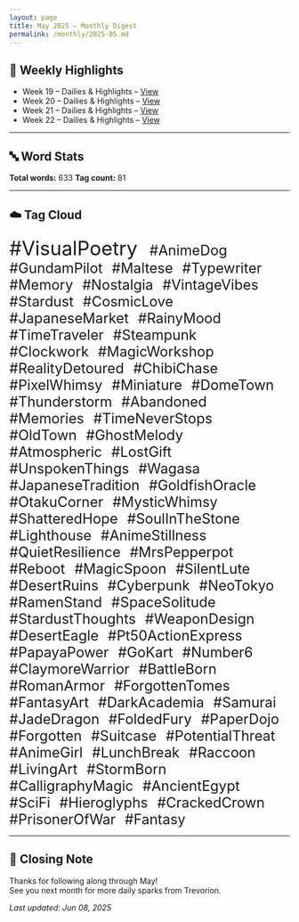 ```yaml
---
layout: page
title: May 2025 – Monthly Digest
permalink: /monthly/2025-05.md
---
```


## 📅 Weekly Highlights

- Week 19 – Dailies & Highlights – [View](/2025/05/05/week-19.html)
- Week 20 – Dailies & Highlights – [View](/2025/05/12/week-20.html)
- Week 21 – Dailies & Highlights – [View](/2025/05/19/week-21.html)
- Week 22 – Dailies & Highlights – [View](/2025/05/26/week-22.html)

---

## 🔤 Word Stats

**Total words:** 633
**Tag count:** 81

---

## ☁️ Tag Cloud

<span style="font-size: 2.5em; margin-right: 0.5em;">#VisualPoetry</span>
<span style="font-size: 1.8em; margin-right: 0.5em;">#AnimeDog</span>
<span style="font-size: 1.8em; margin-right: 0.5em;">#GundamPilot</span>
<span style="font-size: 1.8em; margin-right: 0.5em;">#Maltese</span>
<span style="font-size: 1.8em; margin-right: 0.5em;">#Typewriter</span>
<span style="font-size: 1.8em; margin-right: 0.5em;">#Memory</span>
<span style="font-size: 1.8em; margin-right: 0.5em;">#Nostalgia</span>
<span style="font-size: 1.8em; margin-right: 0.5em;">#VintageVibes</span>
<span style="font-size: 1.8em; margin-right: 0.5em;">#Stardust</span>
<span style="font-size: 1.8em; margin-right: 0.5em;">#CosmicLove</span>
<span style="font-size: 1.8em; margin-right: 0.5em;">#JapaneseMarket</span>
<span style="font-size: 1.8em; margin-right: 0.5em;">#RainyMood</span>
<span style="font-size: 1.8em; margin-right: 0.5em;">#TimeTraveler</span>
<span style="font-size: 1.8em; margin-right: 0.5em;">#Steampunk</span>
<span style="font-size: 1.8em; margin-right: 0.5em;">#Clockwork</span>
<span style="font-size: 1.8em; margin-right: 0.5em;">#MagicWorkshop</span>
<span style="font-size: 1.8em; margin-right: 0.5em;">#RealityDetoured</span>
<span style="font-size: 1.8em; margin-right: 0.5em;">#ChibiChase</span>
<span style="font-size: 1.8em; margin-right: 0.5em;">#PixelWhimsy</span>
<span style="font-size: 1.8em; margin-right: 0.5em;">#Miniature</span>
<span style="font-size: 1.8em; margin-right: 0.5em;">#DomeTown</span>
<span style="font-size: 1.8em; margin-right: 0.5em;">#Thunderstorm</span>
<span style="font-size: 1.8em; margin-right: 0.5em;">#Abandoned</span>
<span style="font-size: 1.8em; margin-right: 0.5em;">#Memories</span>
<span style="font-size: 1.8em; margin-right: 0.5em;">#TimeNeverStops</span>
<span style="font-size: 1.8em; margin-right: 0.5em;">#OldTown</span>
<span style="font-size: 1.8em; margin-right: 0.5em;">#GhostMelody</span>
<span style="font-size: 1.8em; margin-right: 0.5em;">#Atmospheric</span>
<span style="font-size: 1.8em; margin-right: 0.5em;">#LostGift</span>
<span style="font-size: 1.8em; margin-right: 0.5em;">#UnspokenThings</span>
<span style="font-size: 1.8em; margin-right: 0.5em;">#Wagasa</span>
<span style="font-size: 1.8em; margin-right: 0.5em;">#JapaneseTradition</span>
<span style="font-size: 1.8em; margin-right: 0.5em;">#GoldfishOracle</span>
<span style="font-size: 1.8em; margin-right: 0.5em;">#OtakuCorner</span>
<span style="font-size: 1.8em; margin-right: 0.5em;">#MysticWhimsy</span>
<span style="font-size: 1.8em; margin-right: 0.5em;">#ShatteredHope</span>
<span style="font-size: 1.8em; margin-right: 0.5em;">#SoulInTheStone</span>
<span style="font-size: 1.8em; margin-right: 0.5em;">#Lighthouse</span>
<span style="font-size: 1.8em; margin-right: 0.5em;">#AnimeStillness</span>
<span style="font-size: 1.8em; margin-right: 0.5em;">#QuietResilience</span>
<span style="font-size: 1.8em; margin-right: 0.5em;">#MrsPepperpot</span>
<span style="font-size: 1.8em; margin-right: 0.5em;">#Reboot</span>
<span style="font-size: 1.8em; margin-right: 0.5em;">#MagicSpoon</span>
<span style="font-size: 1.8em; margin-right: 0.5em;">#SilentLute</span>
<span style="font-size: 1.8em; margin-right: 0.5em;">#DesertRuins</span>
<span style="font-size: 1.8em; margin-right: 0.5em;">#Cyberpunk</span>
<span style="font-size: 1.8em; margin-right: 0.5em;">#NeoTokyo</span>
<span style="font-size: 1.8em; margin-right: 0.5em;">#RamenStand</span>
<span style="font-size: 1.8em; margin-right: 0.5em;">#SpaceSolitude</span>
<span style="font-size: 1.8em; margin-right: 0.5em;">#StardustThoughts</span>
<span style="font-size: 1.8em; margin-right: 0.5em;">#WeaponDesign</span>
<span style="font-size: 1.8em; margin-right: 0.5em;">#DesertEagle</span>
<span style="font-size: 1.8em; margin-right: 0.5em;">#Pt50ActionExpress</span>
<span style="font-size: 1.8em; margin-right: 0.5em;">#PapayaPower</span>
<span style="font-size: 1.8em; margin-right: 0.5em;">#GoKart</span>
<span style="font-size: 1.8em; margin-right: 0.5em;">#Number6</span>
<span style="font-size: 1.8em; margin-right: 0.5em;">#ClaymoreWarrior</span>
<span style="font-size: 1.8em; margin-right: 0.5em;">#BattleBorn</span>
<span style="font-size: 1.8em; margin-right: 0.5em;">#RomanArmor</span>
<span style="font-size: 1.8em; margin-right: 0.5em;">#ForgottenTomes</span>
<span style="font-size: 1.8em; margin-right: 0.5em;">#FantasyArt</span>
<span style="font-size: 1.8em; margin-right: 0.5em;">#DarkAcademia</span>
<span style="font-size: 1.8em; margin-right: 0.5em;">#Samurai</span>
<span style="font-size: 1.8em; margin-right: 0.5em;">#JadeDragon</span>
<span style="font-size: 1.8em; margin-right: 0.5em;">#FoldedFury</span>
<span style="font-size: 1.8em; margin-right: 0.5em;">#PaperDojo</span>
<span style="font-size: 1.8em; margin-right: 0.5em;">#Forgotten</span>
<span style="font-size: 1.8em; margin-right: 0.5em;">#Suitcase</span>
<span style="font-size: 1.8em; margin-right: 0.5em;">#PotentialThreat</span>
<span style="font-size: 1.8em; margin-right: 0.5em;">#AnimeGirl</span>
<span style="font-size: 1.8em; margin-right: 0.5em;">#LunchBreak</span>
<span style="font-size: 1.8em; margin-right: 0.5em;">#Raccoon</span>
<span style="font-size: 1.8em; margin-right: 0.5em;">#LivingArt</span>
<span style="font-size: 1.8em; margin-right: 0.5em;">#StormBorn</span>
<span style="font-size: 1.8em; margin-right: 0.5em;">#CalligraphyMagic</span>
<span style="font-size: 1.8em; margin-right: 0.5em;">#AncientEgypt</span>
<span style="font-size: 1.8em; margin-right: 0.5em;">#SciFi</span>
<span style="font-size: 1.8em; margin-right: 0.5em;">#Hieroglyphs</span>
<span style="font-size: 1.8em; margin-right: 0.5em;">#CrackedCrown</span>
<span style="font-size: 1.8em; margin-right: 0.5em;">#PrisonerOfWar</span>
<span style="font-size: 1.8em; margin-right: 0.5em;">#Fantasy</span>

---

## 🌟 Closing Note

Thanks for following along through May!  
See you next month for more daily sparks from Trevorion.

_Last updated: Jun 08, 2025_